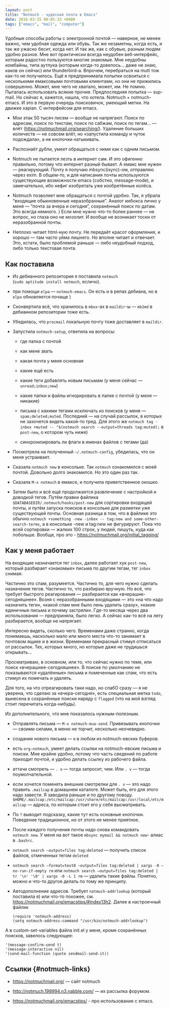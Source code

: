 ```yaml
---
layout: post
title: "Notmuch - чудесная почта в Emacs"
date: 2016-03-25 00:05:33 +0400
tags: ["emacs", "mail", "computer"]
---
```


Удобные способы работы с электронной почтой — наверное, не менее важно, чем удобная одежда или обувь. Так же незаметны, когда есть, и так же ужасно бесит, когда нет. И так же, как с обувью, разным людям удобно разное. Мне вот практически всегда неудобен веб-интерфейс, которым радостно пользуются многие знакомые. Мне неудобны комбайны, типа аутлука (которым когда-то довелось… даже не знаю, каков он сейчас) или thunderbird-а. Впрочем, перебраться на mutt тож как-то не получилось. Ещё я предпринимала попытки освоиться с несколькими емаксовыми почтовыми клиентами, но они не прижились совершенно. Может, мне чего не хватало, может, им. Не помню. Пыталась использовать всякие прочие. Предпоследняя попытка — sup-mail. Но сейчас я, кажется, нашла, что хотела. Notmuch + notmuch-emacs. И это в первую очередь поисковичок, умеющий метки. На движке xapian. С интерфейсом для emacs.

<!-- more -->

-   Мои этак 50 тысяч писем — вообще не напрягают. Поиск по адресам, поиск по текстам, поиск по сабжам, поиск по тегам… — влёт (<https://notmuchmail.org/searching/>). Удаление больших количеств — не совсем влёт, но «запустила команду и чуток подождала», а не кнопочки натыкивать.

-   Распознаёт дубли, умеет обращаться с ними как с одним письмом.

-   Notmuch не пытается лезть в интернет сам. И это офигенно правильно, потому что интернет разный бывает. А емакс мне нужен — реагирующий. Почту я получаю mbsync(isync)-ом, отправляю через exim. В общем-то, и для написания почты используются существующие возможности emacs (собстно, message-mode), и замечательно, ибо нефиг изобретать уже изобретённые колёса.

-   Notmuch позволяет мне обращаться с почтой удобно. Так, я убрала “входящие обыкновенные неразобранные”. Аналог инбокса лично у меня — “почта за вчера и сегодня”, сохранённый поиск по датам. Это всегда немного. ) Если мне нужно что-то более раннее — не вопрос, но глаза оно не мозолит. И вообще не возникает тоски от неразобранной почты.

-   Неплохо читает html-ную почту. Не передаёт красот оформления, и хорошо — там часто уйма лишнего. Но вполне читает и отвечает. Это, кстати, было проблемой раньше — либо неудобный подход, либо только текстовая почта.

Как поставила
-------------

-   Из дебианного репозитория я поставила `notmuch` (`sudo aptitude install notmuch`, есличо).

-   при помощи `elpa` — `notmuch-emacs`. Он есть и в репах дебиана, но в `elpa` обновляется почаще )

-   Сконвертила всё, что хранилось в `mbox`-ах в `maildir`-ы — `mb2md` в дебианном репозитории тоже есть.

-   Убедилась, что `procmail` локальную почту тоже доставляет в `maildir`.

-   Запустила `notmuch-setup`, ответила на вопросы:

    -   где папка с почтой

    -   как меня звать

    -   какая почта у меня основная

    -   какие ещё есть

    -   какие теги добавлять новым письмам (у меня сейчас — `unread;inbox;new`)

    -   какие папки и файлы игнорировать в папке с почтой (у меня — никакие)

    -   письма с какими тегами исключать из поисков (у меня — `spam;deleted;muted`. Последний — на случай рассылок, в которых не захочется видеть какой-то тред. Для этого же `notmuch tag -inbox +muted -- "$(notmuch search --output=threads tag:muted);` в `post-new`, о котором чуть ниже)

    -   синхронизировать ли флаги в именах файлов с тегами (да)

-   Посмотрела на полученный `~/.notmuch-config`, убедилась, что он меня устраивает.

-   Сказала `notmuch new` в консольке. Так `notmuch` ознакомился с моей почтой. Довольно долго знакомился. Но это один раз так.

-   Сказала `M-x notmuch` в емаксе, и получила приветственное окошко.

-   Затем было и всё ещё продолжается развлечение с настройкой и доводкой тегов. Путём правки файлика `$DATABASEDIR/.notmuch/hooks/post-new` для сортировки входящей почты, и путём запуска поисков в консольке для разметки уже существующей почты. Основная разница в том, что в файлике это обычно `notmuch +something -new -inbox -- tag:new and some-other-search-terms`, а в консольке -new и tag:new не фигурируют. Пока что всей сортировки — жалких 100 строк, у людей, пишуть, куда как побольше. Вообще, про это - <https://notmuchmail.org/initial_tagging/>

Как у меня работает
-------------------

На входящие назначается тег `inbox`, далее работает хук `post-new`, который разбирает «знакомые» письма по другим тегам, тег `inbox` снимая.

Частично это спам, разумеется. Частично то, для чего нужно сделать назначение тегов. Частично то, что разбираю вручную. Но всё, что требует быстрого реагирования — разбирается как «вчерашне-сегодняшнее». Возня с неразобранными входящими — это «на что надо назначить теги», «какой спам мне было лень удалить сразу», «какие единичные письма и почему застряли». Где-то месяца через два использования — предприняла, было легко. А сейчас как-то всё на лету разбирается, вообще не напрягает.

Интересно видеть, сколько чего. Временами даже странно, когда понимаешь, насколько мало или много места что-то занимает в почтовом ящике и в жизни. Временами прекрасный стимул отписаться от рассылок. Тех, которых много, но которые даже не трудишься открывать...

Просматриваю, в основном, или то, что сейчас нужно по теме, или поиск «вчерашнее-сегодняшнее». В поиске по умолчанию не показываются «удалённые» письма и помеченные как спам, что есть стимул их помечать и удалять.

Для того, на что отреагировать таки надо, но слабО сразу — я не уверена, что сделаю за «вчера-сегодня», есть специальная метка `todo`, вынесена в сохранённые поиски наряду с `flagged` (что на мой взгляд стоит перечитать когда-нибудь).

Из дополнительного, что мне показалось нужным-полезным.

-   Отправлять письма — `M-x notmuch-mua-send`. Привязывать кнопочки — своими силами, в меню не торчит, несколько неочевидно.

-   создание нового письма — `m` в любом из notmuch-евских буферов.

-   есть `org-notmuch`, умеет делать ссылки на notmuch-евские письма и поиски. Мне крайне удобно, потому что часть сведений по работе приходит почтой, и удобно делать ссылку из рабочего файла.

-   аттачи смотреть — `. o` — тогда запросит, чем. Или `. v` — тогда поумолчательной.

-   если хочется поменять внешние смотрелки для `. v` — это надо править `.mailcap` в домашнем каталоге. Может быть, его для этого надо завести. Я заводила раньше и по другому поводу. `$HOME/.mailcap:/etc/mailcap:/usr/share/etc/mailcap:/usr/local/etc/mailcap` — адреса, по которым стоит его у себя высматривать.

-   По `?` выводит подсказку, какие тут есть основные кнопочки. Поведение традиционное, но от этого не менее приятное.

-   После каждого получения почты надо снова командовать `notmuch new`. У меня на вот такое `mbsync mymail && notmuch new`- алиас в `.bashrc`.

-   `notmuch search –output=files tag:deleted` — получить список файлов, отмеченных тегом `deleted`

-   `notmuch search –format=text0 –output=files tag:deleted | xargs -0 –no-run-if-empty rm` или `notmuch search –output=files tag:deleted | tr '\n' '\0' | xargs -0 -L 1 rm` — удалить такие файлы. Понятно, можно и что-то другое делать по тому же принципу.

-   Автодополнение адресов. Требует `notmuch-addrlookup` (который поставила я) или что-то похожее, см. <https://notmuchmail.org/emacstips/#index13h2>. Далее в настроечный файлик

        (require 'notmuch-address)
        (setq notmuch-address-command "/usr/bin/notmuch-addrlookup")

А в custom-set-variables файла init.el у меня, кроме сохранённых поисков, завелось следующее:

    '(message-confirm-send t)
    '(message-interactive nil)
    '(send-mail-function (quote sendmail-send-it))

Ссылки {#notmuch-links}
------

-   https://notmuchmail.org/ — сайт notmuch

-   http://notmuch.198994.n3.nabble.com/ — их рассылка форумом.

-   https://notmuchmail.org/emacstips/ - про использование с emacs.
